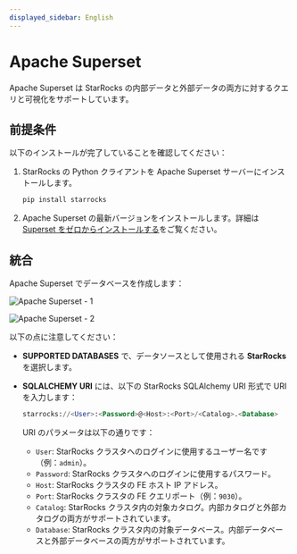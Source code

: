 ```yaml
---
displayed_sidebar: English
---
```


# Apache Superset

Apache Superset は StarRocks の内部データと外部データの両方に対するクエリと可視化をサポートしています。

## 前提条件

以下のインストールが完了していることを確認してください：

1. StarRocks の Python クライアントを Apache Superset サーバーにインストールします。

   ```SQL
   pip install starrocks
   ```

2. Apache Superset の最新バージョンをインストールします。詳細は[Superset をゼロからインストールする](https://superset.apache.org/docs/installation/installing-superset-from-scratch/)をご覧ください。

## 統合

Apache Superset でデータベースを作成します：

![Apache Superset - 1](../../assets/BI_superset_1.png)

![Apache Superset - 2](../../assets/BI_superset_2.png)

以下の点に注意してください：

- **SUPPORTED DATABASES** で、データソースとして使用される **StarRocks** を選択します。
- **SQLALCHEMY URI** には、以下の StarRocks SQLAlchemy URI 形式で URI を入力します：

  ```SQL
  starrocks://<User>:<Password>@<Host>:<Port>/<Catalog>.<Database>
  ```

  URI のパラメータは以下の通りです：

  - `User`: StarRocks クラスタへのログインに使用するユーザー名です（例：`admin`）。
  - `Password`: StarRocks クラスタへのログインに使用するパスワード。
  - `Host`: StarRocks クラスタの FE ホスト IP アドレス。
  - `Port`: StarRocks クラスタの FE クエリポート（例：`9030`）。
  - `Catalog`: StarRocks クラスタ内の対象カタログ。内部カタログと外部カタログの両方がサポートされています。
  - `Database`: StarRocks クラスタ内の対象データベース。内部データベースと外部データベースの両方がサポートされています。
  